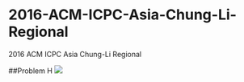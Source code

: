 # 2016-ACM-ICPC-Asia-Chung-Li-Regional
2016 ACM ICPC Asia Chung-Li Regional

##Problem H
![](http://i.giphy.com/l0HlBp8YCKkGw9wgE.gif)
